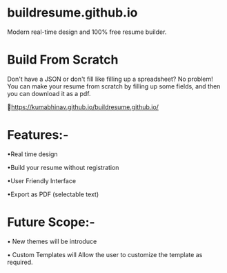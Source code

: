 # buildresume.github.io

Modern real-time design and 
100% free resume builder.

# Build From Scratch
Don't have a JSON or don't fill like filling up a spreadsheet?
No problem! You can make your resume from scratch by filling up some fields, and then you can download it as a pdf.

🔗https://kumabhinav.github.io/buildresume.github.io/

# Features:-
•Real time design 

•Build your resume without registration

•User Friendly Interface

•Export as PDF (selectable text)

# Future Scope:-
• New themes will be introduce

• Custom Templates will Allow the user to customize the template as required.

